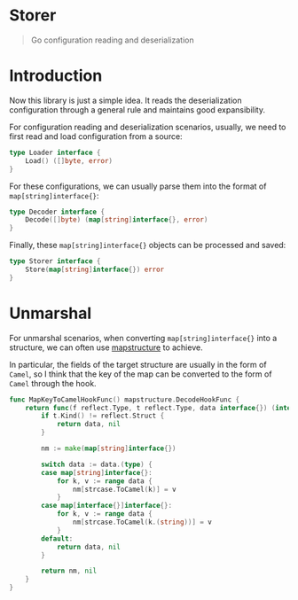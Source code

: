 # Storer

> Go configuration reading and deserialization

# Introduction

Now this library is just a simple idea. It reads the deserialization configuration through a general rule and maintains good expansibility.

For configuration reading and deserialization scenarios, usually, we need to first read and load configuration from a source:
```go
type Loader interface {
	Load() ([]byte, error)
}
```

For these configurations, we can usually parse them into the format of `map[string]interface{}`:
```go
type Decoder interface {
	Decode([]byte) (map[string]interface{}, error)
}
```

Finally, these `map[string]interface{}` objects can be processed and saved:
```go
type Storer interface {
	Store(map[string]interface{}) error
}
```

# Unmarshal

For unmarshal scenarios, when converting `map[string]interface{}` into a structure, we can often use [mapstructure](https://github.com/mitchellh/mapstructure) to achieve.

In particular, the fields of the target structure are usually in the form of `Camel`, so I think that the key of the map can be converted to the form of `Camel` through the hook.
```go
func MapKeyToCamelHookFunc() mapstructure.DecodeHookFunc {
	return func(f reflect.Type, t reflect.Type, data interface{}) (interface{}, error) {
		if t.Kind() != reflect.Struct {
			return data, nil
		}

		nm := make(map[string]interface{})

		switch data := data.(type) {
		case map[string]interface{}:
			for k, v := range data {
				nm[strcase.ToCamel(k)] = v
			}
		case map[interface{}]interface{}:
			for k, v := range data {
				nm[strcase.ToCamel(k.(string))] = v
			}
		default:
			return data, nil
		}

		return nm, nil
	}
}
```

